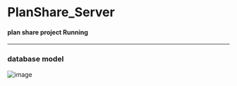 # PlanShare_Server
#### plan share project Running

--------------------------------
### database model
![image](https://user-images.githubusercontent.com/80497254/157919710-067812e2-99a3-4fe4-b563-bf69718dff6d.png)
